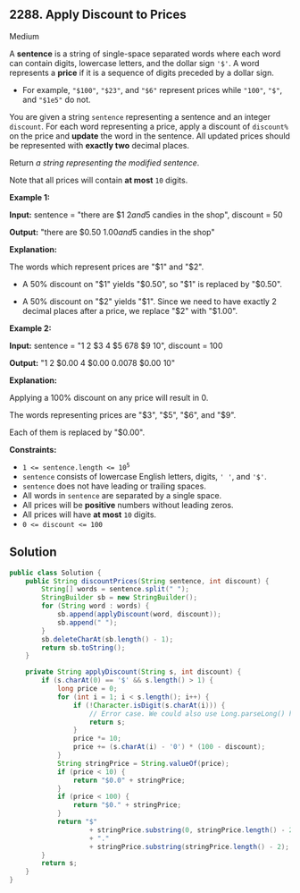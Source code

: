## 2288\. Apply Discount to Prices

Medium

A **sentence** is a string of single-space separated words where each word can contain digits, lowercase letters, and the dollar sign `'$'`. A word represents a **price** if it is a sequence of digits preceded by a dollar sign.

*   For example, `"$100"`, `"$23"`, and `"$6"` represent prices while `"100"`, `"$"`, and `"$1e5"` do not.

You are given a string `sentence` representing a sentence and an integer `discount`. For each word representing a price, apply a discount of `discount%` on the price and **update** the word in the sentence. All updated prices should be represented with **exactly two** decimal places.

Return _a string representing the modified sentence_.

Note that all prices will contain **at most** `10` digits.

**Example 1:**

**Input:** sentence = "there are $1 $2 and 5$ candies in the shop", discount = 50

**Output:** "there are $0.50 $1.00 and 5$ candies in the shop"

**Explanation:**

The words which represent prices are "$1" and "$2".

- A 50% discount on "$1" yields "$0.50", so "$1" is replaced by "$0.50".

- A 50% discount on "$2" yields "$1". Since we need to have exactly 2 decimal places after a price, we replace "$2" with "$1.00". 

**Example 2:**

**Input:** sentence = "1 2 $3 4 $5 $6 7 8$ $9 $10$", discount = 100

**Output:** "1 2 $0.00 4 $0.00 $0.00 7 8$ $0.00 $10$"

**Explanation:**

Applying a 100% discount on any price will result in 0.

The words representing prices are "$3", "$5", "$6", and "$9".

Each of them is replaced by "$0.00". 

**Constraints:**

*   <code>1 <= sentence.length <= 10<sup>5</sup></code>
*   `sentence` consists of lowercase English letters, digits, `' '`, and `'$'`.
*   `sentence` does not have leading or trailing spaces.
*   All words in `sentence` are separated by a single space.
*   All prices will be **positive** numbers without leading zeros.
*   All prices will have **at most** `10` digits.
*   `0 <= discount <= 100`

## Solution

```java
public class Solution {
    public String discountPrices(String sentence, int discount) {
        String[] words = sentence.split(" ");
        StringBuilder sb = new StringBuilder();
        for (String word : words) {
            sb.append(applyDiscount(word, discount));
            sb.append(" ");
        }
        sb.deleteCharAt(sb.length() - 1);
        return sb.toString();
    }

    private String applyDiscount(String s, int discount) {
        if (s.charAt(0) == '$' && s.length() > 1) {
            long price = 0;
            for (int i = 1; i < s.length(); i++) {
                if (!Character.isDigit(s.charAt(i))) {
                    // Error case. We could also use Long.parseLong() here.
                    return s;
                }
                price *= 10;
                price += (s.charAt(i) - '0') * (100 - discount);
            }
            String stringPrice = String.valueOf(price);
            if (price < 10) {
                return "$0.0" + stringPrice;
            }
            if (price < 100) {
                return "$0." + stringPrice;
            }
            return "$"
                    + stringPrice.substring(0, stringPrice.length() - 2)
                    + "."
                    + stringPrice.substring(stringPrice.length() - 2);
        }
        return s;
    }
}
```